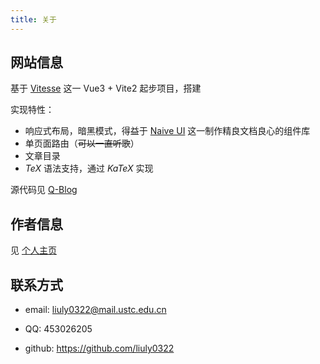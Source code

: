 ```yaml
---
title: 关于
---
```


## 网站信息

基于 [Vitesse](https://github.com/antfu/vitesse) 这一 Vue3 + Vite2 起步项目，搭建

实现特性：

- 响应式布局，暗黑模式，得益于 [Naive UI](https://github.com/TuSimple/naive-ui) 这一制作精良文档良心的组件库
- 单页面路由（~~可以一直听歌~~）
- 文章目录
- $TeX$ 语法支持，通过 $KaTeX$ 实现

源代码见 [Q-Blog](https://github.com/liuly0322/Q-Blog)

## 作者信息

见 [个人主页](http://home.ustc.edu.cn/~liuly0322/)

## 联系方式

* email: liuly0322@mail.ustc.edu.cn

* QQ: 453026205

* github: https://github.com/liuly0322